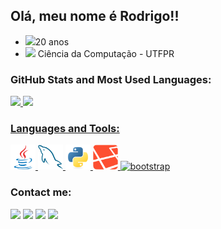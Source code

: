 ## Olá, meu nome é Rodrigo!!
- <img src="https://img.icons8.com/color/40/000000/birthday.png" target="_blank">20 anos
- <img src="https://img.icons8.com/emoji/48/000000/pirate-flag.png"/> Ciência da Computação - UTFPR

<div>

### GitHub Stats and Most Used Languages:
 
  <div>
  <a href="https://github.com/rodrignucleo">
  <img height="160em" src="https://github-readme-stats.vercel.app/api?username=rodrignucleo&show_icons=true&theme=radical&include_all_commits=true&count_private=true"/>
  <img height="160em" src="https://github-readme-stats.vercel.app/api/top-langs/?username=rodrignucleo&layout=compact&langs_count=16&theme=radical"/>
<div>

   </div> 
 <h3 align="left">Languages and Tools:</h3>

<p align="left">
 <a href="https://docs.oracle.com/en/java/" target=""> <img src="https://raw.githubusercontent.com/devicons/devicon/1119b9f84c0290e0f0b38982099a2bd027a48bf1/icons/java/java-original.svg" alt="java" width="40" height="40"/> </a> 
 <a href="https://dev.mysql.com/doc/" target=""> <img src="https://raw.githubusercontent.com/devicons/devicon/1119b9f84c0290e0f0b38982099a2bd027a48bf1/icons/mysql/mysql-plain.svg" alt="mysql" width="40" height="40"/> </a>
  <a href="https://docs.python.org/3/" target=""> <img src="https://raw.githubusercontent.com/devicons/devicon/1119b9f84c0290e0f0b38982099a2bd027a48bf1/icons/python/python-original.svg" alt="python" width="40" height="40" /> </a>
 <a href="https://laravel.com/docs/9.x" target=""> <img src="https://raw.githubusercontent.com/devicons/devicon/1119b9f84c0290e0f0b38982099a2bd027a48bf1/icons/laravel/laravel-plain.svg" alt="laravel" width="40" height="40"/> </a>
 <a href="https://getbootstrap.com/docs/4.1/getting-started/introduction/" target=""> <img src="https://cdn.jsdelivr.net/gh/devicons/devicon/icons/bootstrap/bootstrap-plain.svg" alt="bootstrap" width="40" height="40" /> </a>


</p>


### Contact me:

 <div>
  <a href="https://api.whatsapp.com/send/?phone=5511992668225&text&app_absent=0" target="_blank"><img src="https://img.icons8.com/color/48/000000/whatsapp--v1.png" target="_blank"></a>
  <a href="https://www.instagram.com/rodrignucleo/" target=""><img src="https://img.icons8.com/fluency/48/000000/instagram-new.png" target=""></a>
  <a href = "mailto: rodrignucleo@gmail.com"><img src="https://img.icons8.com/color/48/000000/gmail-new.png" target=""></a>
  <a href="https://www.linkedin.com/in/rodrignucleo/" target=""><img src="https://img.icons8.com/color/48/000000/linkedin.png" target=""></a>
</div>

